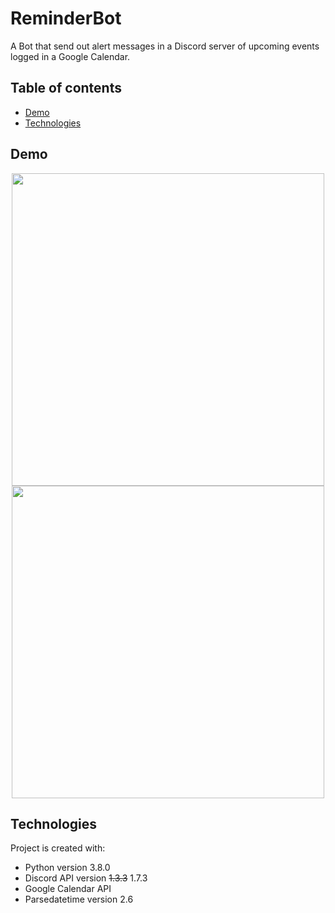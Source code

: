 # ReminderBot
A Bot that send out alert messages in a Discord server of upcoming events logged in a Google Calendar.

## Table of contents
* [Demo](#demo)
* [Technologies](#Technologies)

## Demo
<p align='center'>
  <img width='500' height='500' src="https://user-images.githubusercontent.com/55066273/141549058-e3d1be2f-fe16-4807-8b1b-0a82ebb062f9.gif">
  <img width='500' height='500' src="https://user-images.githubusercontent.com/55066273/141594179-f33ae039-55bb-4693-9bf4-5e095fb135dc.gif">
</p>

## Technologies
Project is created with:
* Python version 3.8.0
* Discord API version ~~1.3.3~~ 1.7.3
* Google Calendar API
* Parsedatetime version 2.6
